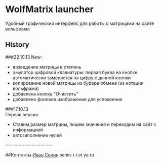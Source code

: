 WolfMatrix launcher
================

Удобный графический интерфейс для работы с матрицами на сайте вольфрама


## History
###22.10.13
New: 
 * возведение матрицы в степень
 * эмулятор цифровой клавиатуры:
	первая буква на кнопке автоматически заменяется на цифру с данной кнопки
 * копирование новой матрицы из буфера обмена  (из нотации вольфрама)
 * добавлена кнопка "Очистить"
 * добавлено фоновое изображение для успокоения

###17.10.13  
Первая версия
 * Ставим размер матрциы, пишем значения и переходим на сайт с информацией
 * автозаполнение нулей
 
================

##Контакты
[Иван Сенин](http://vk.com/senin.ivan)
senin-i-i at ya.ru


